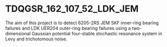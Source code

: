 # TDQGSR_162_107_52_LDK_JEM
The aim of this project is to detect 6205-2RS JEM SKF inner-ring bearing failures and LDK UER204 outer-ring bearing failures using a two-dimensional Gaussian potential four-stable stochastic resonance system in Levy and  trichotomous noise.
